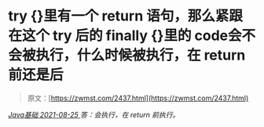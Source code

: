 <!--yml
category: 未分类
date: 0001-01-01 00:00:00
--->

# try {}里有一个 return 语句，那么紧跟在这个 try 后的 finally {}里的 code会不会被执行，什么时候被执行，在 return 前还是后

> 原文：[https://zwmst.com/2437.html](https://zwmst.com/2437.html)

   [ *Java基础* ](https://zwmst.com/java%e5%9f%ba%e7%a1%80)*[ <time datetime="2021-08-25T09:34:32+08:00"> 2021-08-25 </time> ](https://zwmst.com/2437.html)  答：会执行，在 return 前执行。*
